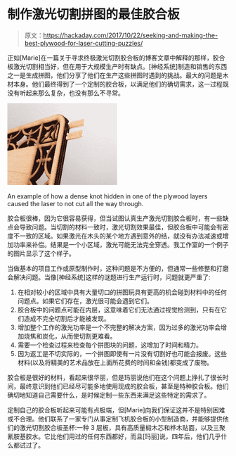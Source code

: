 # 制作激光切割拼图的最佳胶合板

> 原文：<https://hackaday.com/2017/10/22/seeking-and-making-the-best-plywood-for-laser-cutting-puzzles/>

正如[Marie]在一篇关于寻求终极激光切割胶合板的博客文章中解释的那样，胶合板激光切割相当好，但在用于大规模生产时有缺点。[神经系统]制造和销售的东西之一是生成拼图，他们分享了他们在生产这些拼图时遇到的挑战。最大的问题是木材本身。他们最终得到了一个定制的胶合板，以满足他们的确切需求，这一过程既没有听起来那么复杂，也没有那么不寻常。

![](img/804d91e2d51ab251bfb5cf77de61c50e.png)

An example of how a dense knot hidden in one of the plywood layers caused the laser to not cut all the way through.

胶合板很棒，因为它很容易获得，但当试图认真生产激光切割胶合板时，有一些缺点会导致问题。当切割的材料一致时，激光切割效果最佳，但胶合板中可能会有密度不一致的区域。如果激光在木头的某个地方遇到意外的结，就没有办法减速或增加功率来补偿。结果是一个小区域，激光可能无法完全穿透。我工作室的一个例子的图片显示了这个样子。

当做基本的项目工作或原型制作时，这种问题是不方便的，但通常一些修整和打磨会解决问题。当像[神经系统]这样的谜题进行生产运行时，问题就更严重了:

1.  在相对较小的区域中具有大量切口的拼图玩具有更高的机会碰到材料中的任何问题点。如果它们存在，激光很可能会遇到它们。
2.  胶合板中的问题点可能在内层，这意味着它们无法通过视觉检测到，只有在它们造成不完全切割后才能被发现。
3.  增加整个工作的激光功率是一个不完整的解决方案，因为过多的激光功率会增加烧焦和炭化，从而使切割更难看。
4.  需要一个检查过程来检查每个拼图块的问题，这增加了时间和精力。
5.  因为返工是不切实际的，一个拼图即使有一片没有切割好也可能会报废。这些材料(以及将精美的艺术品放在上面所花费的时间和金钱)都变成了废物。

胶合板是很好的材料，看起来很华丽，但是玛丽说他们在这个问题上挣扎了很长时间，最终意识到他们已经尽可能多地使用现成的胶合板，甚至是特种胶合板。他们确切地知道自己需要什么，是时候定制一些东西来满足这些特定的需求了。

定制自己的胶合板听起来可能有点极端，但[Marie]向我们保证这并不是特别困难或不合理。他们联系了一家专门从事定制飞机胶合板的小型制造商，并能够提供他们的激光切割胶合板圣杯:一种 3 层板，具有高质量椴木芯和桦木贴面，以及三聚氰胺基胶水。它比他们用过的任何东西都好，而且[玛丽]说，四年后，他们几乎什么都试过了。
